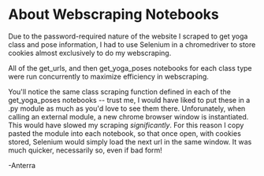 # About Webscraping Notebooks

Due to the password-required nature of the website I scraped to get yoga class and pose information, I had to use Selenium in a chromedriver to store cookies almost exclusively to do my webscraping.

All of the get_urls, and then get_yoga_poses notebooks for each class type were run concurrently to maximize efficiency in webscraping.

You'll notice the same class scraping function defined in each of the get_yoga_poses notebooks -- trust me, I would have liked to put these in a .py module as much as you'd love to see them there. Unforunately, when calling an external module, a new chrome browser window is instantiated. This would have slowed my scraping _significantly_. For this reason I copy pasted the module into each notebook, so that once open, with cookies stored, Selenium would simply load the next url in the same window. It was much quicker, necessarily so, even if bad form!

-Anterra
